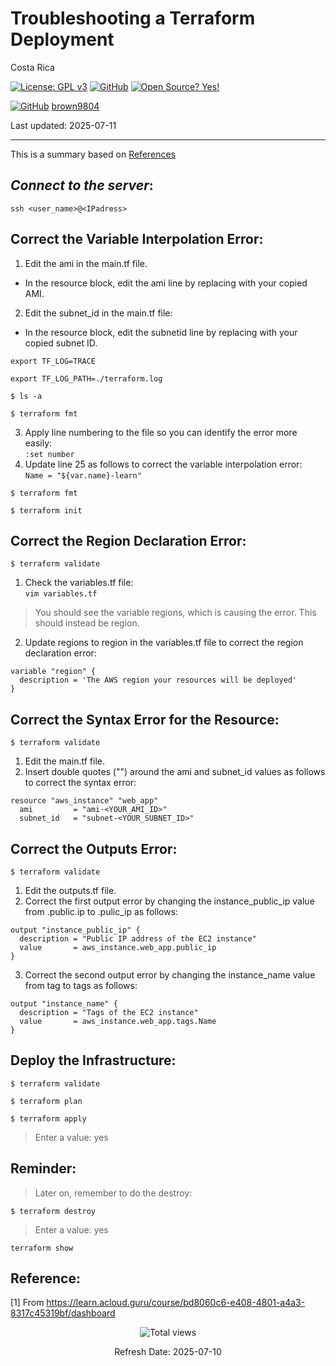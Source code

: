 # Troubleshooting a Terraform Deployment

Costa Rica

[![License: GPL v3](https://img.shields.io/badge/License-GPLv3-blue.svg)](https://www.gnu.org/licenses/gpl-3.0)
[![GitHub](https://badgen.net/badge/icon/github?icon=github&label)](https://github.com) [![Open Source? Yes!](https://badgen.net/badge/Open%20Source%20%3F/Yes%21/blue?icon=github)](https://github.com/Naereen/badges/)

[![GitHub](https://img.shields.io/badge/--181717?logo=github&logoColor=ffffff)](https://github.com/)
[brown9804](https://github.com/brown9804)

Last updated: 2025-07-11

----------

This is a summary based on [References](#reference)

## _Connect to the server_:

`ssh <user_name>@<IPadress>`

## Correct the Variable Interpolation Error:
1. Edit the ami in the main.tf file.
- In the resource block, edit the ami line by replacing <DUMMY VALUE> with your copied AMI.
2. Edit the subnet_id in the main.tf file:
- In the resource block, edit the subnetid line by replacing <DUMMY VALUE> with your copied subnet ID.

`export TF_LOG=TRACE`

`export TF_LOG_PATH=./terraform.log`

`$ ls -a`

`$ terraform fmt`

3. Apply line numbering to the file so you can identify the error more easily: <br/>
`:set number`
4. Update line 25 as follows to correct the variable interpolation error: <br/>
`Name = "${var.name}-learn"`

`$ terraform fmt`

`$ terraform init`


## Correct the Region Declaration Error:

`$ terraform validate`

1. Check the variables.tf file: <br/>
`vim variables.tf`
> You should see the variable regions, which is causing the error. This should instead be region.

2. Update regions to region in the variables.tf file to correct the region declaration error: <br/>
```
variable "region" {
  description = 'The AWS region your resources will be deployed'
}
```

## Correct the Syntax Error for the Resource:

`$ terraform validate`

1. Edit the main.tf file. 
2. Insert double quotes ("") around the ami and subnet_id values as follows to correct the syntax error: <br/>
```
resource "aws_instance" "web_app"
  ami         = "ami-<YOUR_AMI_ID>"
  subnet_id   = "subnet-<YOUR_SUBNET_ID>"
```

## Correct the Outputs Error:

`$ terraform validate`

1. Edit the outputs.tf file.
2. Correct the first output error by changing the instance_public_ip value from .public.ip to .pulic_ip as follows: <br/>
```
output "instance_public_ip" {
  description = "Public IP address of the EC2 instance"
  value       = aws_instance.web_app.public_ip
}
```
3. Correct the second output error by changing the instance_name value from tag to tags as follows: <br/>
```
output "instance_name" {
  description = "Tags of the EC2 instance"
  value       = aws_instance.web_app.tags.Name
}
```

## Deploy the Infrastructure:

`$ terraform validate`

`$ terraform plan`

`$ terraform apply`

> Enter a value: yes

## Reminder:

> Later on, remember to do the destroy: <br/>

`$ terraform destroy`

> Enter a value: yes

`terraform show`

## Reference:

[1] From https://learn.acloud.guru/course/bd8060c6-e408-4801-a4a3-8317c45319bf/dashboard <br/>

<!-- START BADGE -->
<div align="center">
  <img src="https://img.shields.io/badge/Total%20views-195-limegreen" alt="Total views">
  <p>Refresh Date: 2025-07-10</p>
</div>
<!-- END BADGE -->
